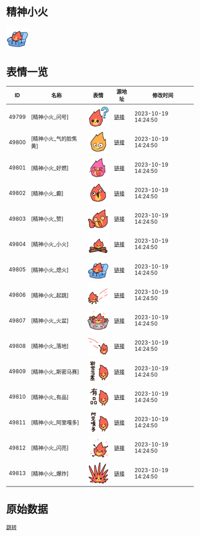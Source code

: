 # 精神小火

<img src="./cover.png" height="60" alt="cover" />

# 表情一览

|ID|名称|表情|源地址|修改时间|
|----|----|----|----|----|
|49799|[精神小火_问号]|<img src="./pic/049799_%5B精神小火_问号%5D.png" height="60" alt="问号"/>|[链接](https://i0.hdslb.com/bfs/garb/49fa508a61275a39911822845c65d69fd5bfde40.png)|2023-10-19 14:24:50|
|49800|[精神小火_气的脸焦黄]|<img src="./pic/049800_%5B精神小火_气的脸焦黄%5D.png" height="60" alt="气的脸焦黄"/>|[链接](https://i0.hdslb.com/bfs/garb/1ea3e58164a064d6b250692a709f0e615dce2cf7.png)|2023-10-19 14:24:50|
|49801|[精神小火_好燃]|<img src="./pic/049801_%5B精神小火_好燃%5D.png" height="60" alt="好燃"/>|[链接](https://i0.hdslb.com/bfs/garb/5cc3743dcc8a2c92af7b795feacebc6dc3d37302.png)|2023-10-19 14:24:50|
|49802|[精神小火_癫]|<img src="./pic/049802_%5B精神小火_癫%5D.png" height="60" alt="癫"/>|[链接](https://i0.hdslb.com/bfs/garb/3212a8ee6b0d966c0944693c3fe3669be4b7a5cd.png)|2023-10-19 14:24:50|
|49803|[精神小火_赞]|<img src="./pic/049803_%5B精神小火_赞%5D.png" height="60" alt="赞"/>|[链接](https://i0.hdslb.com/bfs/garb/b97c7d46fc558a9348bd26bad7cf01efb3afc226.png)|2023-10-19 14:24:50|
|49804|[精神小火_小火]|<img src="./pic/049804_%5B精神小火_小火%5D.png" height="60" alt="小火"/>|[链接](https://i0.hdslb.com/bfs/garb/175d7a3f07f3d86d2726780a1adff7c0db2581a4.png)|2023-10-19 14:24:50|
|49805|[精神小火_熄火]|<img src="./pic/049805_%5B精神小火_熄火%5D.png" height="60" alt="熄火"/>|[链接](https://i0.hdslb.com/bfs/garb/39ce96f2cdbc888790d7d2ba9cc7c11b368ccda4.png)|2023-10-19 14:24:50|
|49806|[精神小火_起跳]|<img src="./pic/049806_%5B精神小火_起跳%5D.png" height="60" alt="起跳"/>|[链接](https://i0.hdslb.com/bfs/garb/a181ba950074971cae40cabe841812db32611f9d.png)|2023-10-19 14:24:50|
|49807|[精神小火_火盆]|<img src="./pic/049807_%5B精神小火_火盆%5D.png" height="60" alt="火盆"/>|[链接](https://i0.hdslb.com/bfs/garb/98cca13b6cdf8ab095f7836db6741e29208a3a73.png)|2023-10-19 14:24:50|
|49808|[精神小火_落地]|<img src="./pic/049808_%5B精神小火_落地%5D.png" height="60" alt="落地"/>|[链接](https://i0.hdslb.com/bfs/garb/f830997767b888dc797db7248d09a7ba0531d7ec.png)|2023-10-19 14:24:50|
|49809|[精神小火_斯密马赛]|<img src="./pic/049809_%5B精神小火_斯密马赛%5D.png" height="60" alt="斯密马赛"/>|[链接](https://i0.hdslb.com/bfs/garb/9e6a33c30cc7c65215c3388499632781e928d759.png)|2023-10-19 14:24:50|
|49810|[精神小火_有品]|<img src="./pic/049810_%5B精神小火_有品%5D.png" height="60" alt="有品"/>|[链接](https://i0.hdslb.com/bfs/garb/4448efc2e693d0aae58718981a92ffc516ee176a.png)|2023-10-19 14:24:50|
|49811|[精神小火_阿里嘎多]|<img src="./pic/049811_%5B精神小火_阿里嘎多%5D.png" height="60" alt="阿里嘎多"/>|[链接](https://i0.hdslb.com/bfs/garb/5a168160c65c768b2b19933634a2460c72270201.png)|2023-10-19 14:24:50|
|49812|[精神小火_闪亮]|<img src="./pic/049812_%5B精神小火_闪亮%5D.png" height="60" alt="闪亮"/>|[链接](https://i0.hdslb.com/bfs/garb/7ff3545bf91929d91353a5ed319fe7c7b6497cf4.png)|2023-10-19 14:24:50|
|49813|[精神小火_爆炸]|<img src="./pic/049813_%5B精神小火_爆炸%5D.png" height="60" alt="爆炸"/>|[链接](https://i0.hdslb.com/bfs/garb/cbe12992f4d6e94efcbb08f3b9f2723ccfe63e71.png)|2023-10-19 14:24:50|

# 原始数据

[跳转](./raw.json)

